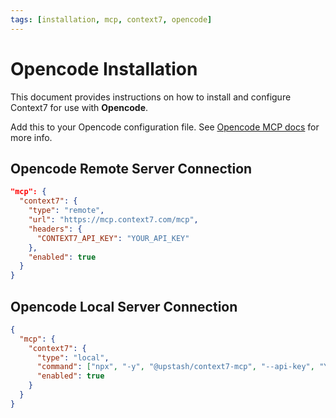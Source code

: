 ```yaml
---
tags: [installation, mcp, context7, opencode]
---
```


# Opencode Installation

This document provides instructions on how to install and configure Context7 for use with **Opencode**.

Add this to your Opencode configuration file. See [Opencode MCP docs](https://opencode.ai/docs/mcp-servers) for more info.

## Opencode Remote Server Connection

```json
"mcp": {
  "context7": {
    "type": "remote",
    "url": "https://mcp.context7.com/mcp",
    "headers": {
      "CONTEXT7_API_KEY": "YOUR_API_KEY"
    },
    "enabled": true
  }
}
```

## Opencode Local Server Connection

```json
{
  "mcp": {
    "context7": {
      "type": "local",
      "command": ["npx", "-y", "@upstash/context7-mcp", "--api-key", "YOUR_API_KEY"],
      "enabled": true
    }
  }
}
```
